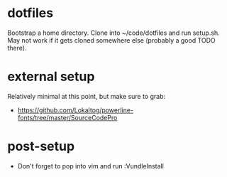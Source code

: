 dotfiles
========
Bootstrap a home directory. Clone into ~/code/dotfiles and run setup.sh.
May not work if it gets cloned somewhere else (probably a good TODO there).

external setup
==============
Relatively minimal at this point, but make sure to grab:

* https://github.com/Lokaltog/powerline-fonts/tree/master/SourceCodePro

post-setup
==========
* Don't forget to pop into vim and run :VundleInstall
